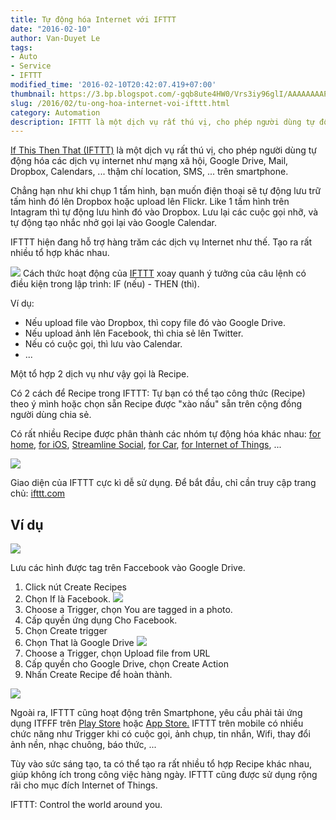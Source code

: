 ```yaml
---
title: Tự động hóa Internet với IFTTT
date: "2016-02-10"
author: Van-Duyet Le
tags:
- Auto
- Service
- IFTTT
modified_time: '2016-02-10T20:42:07.419+07:00'
thumbnail: https://3.bp.blogspot.com/-gqb8ute4HW0/Vrs3iy96glI/AAAAAAAAPZo/1wTJSjXqZyM/s1600/IFTTT.png
slug: /2016/02/tu-ong-hoa-internet-voi-ifttt.html
category: Automation
description: IFTTT là một dịch vụ rất thú vị, cho phép người dùng tự động hóa các dịch vụ internet như mạng xã hội, Google Drive, Mail, Dropbox, Calendars, ... thậm chí location, SMS, ... trên smartphone.
---
```


[If This Then That (IFTTT)](https://ifttt.com/) là một dịch vụ rất thú vị, cho phép người dùng tự động hóa các dịch vụ internet như mạng xã hội, Google Drive, Mail, Dropbox, Calendars, ... thậm chí location, SMS, ... trên smartphone.

Chẳng hạn như khi chụp 1 tấm hình, bạn muốn điện thoại sẽ tự động lưu trữ tấm hình đó lên Dropbox hoặc upload lên Flickr. Like 1 tấm hình trên Intagram thì tự động lưu hình đó vào Dropbox. Lưu lại các cuộc gọi nhỡ, và tự động tạo nhắc nhở gọi lại vào Google Calendar.

IFTTT hiện đang hỗ trợ hàng trăm các dịch vụ Internet như thế. Tạo ra rất nhiều tổ hợp khác nhau.

![](https://3.bp.blogspot.com/-gqb8ute4HW0/Vrs3iy96glI/AAAAAAAAPZo/1wTJSjXqZyM/s400/IFTTT.png)
Cách thức hoạt động của [IFTTT](https://ifttt.com/recipes) xoay quanh ý tưởng của câu lệnh có điều kiện trong lập trình: IF (nếu) - THEN (thì). 

Ví dụ:

- Nếu upload file vào Dropbox, thì copy file đó vào Google Drive. 
- Nếu upload ảnh lên Facebook, thì chia sẻ lên Twitter.
- Nếu có cuộc gọi, thì lưu vào Calendar.
- ...

Một tổ hợp 2 dịch vụ như vậy gọi là Recipe. 

Có 2 cách để Recipe trong IFTTT: Tự bạn có thể tạo công thức (Recipe) theo ý mình hoặc chọn sẵn Recipe được "xào nấu" sẵn trên cộng đồng người dùng chia sẻ.

Có rất nhiều Recipe được phân thành các nhóm tự động hóa khác nhau: [for home](https://ifttt.com/recipes/collections/167-recipes-for-the-home), [for iOS](https://ifttt.com/recipes/collections/42-recipes-for-ios), [Streamline Social](https://ifttt.com/recipes/collections/40-recipes-to-streamline-your-social-media), [for Car](https://ifttt.com/recipes/collections/161-recipes-for-your-car), [for Internet of Things](https://ifttt.com/recipes/collections/32-recipes-for-the-internet-of-things), ...

[![](https://3.bp.blogspot.com/-qdeV8trnF7Q/Vrs2TYDYzII/AAAAAAAAPZc/ohBTm2-PEZI/s1600/healthy_lifestyle_1024.png)](https://ifttt.com/recipes)

Giao diện của IFTTT cực kì dễ sử dụng. Để bắt đầu, chỉ cần truy cập trang chủ: [ifttt.com](http://ifttt.com/)

## Ví dụ


[![](https://2.bp.blogspot.com/-GO7JdubQh1A/Vrs4RHEg7jI/AAAAAAAAPZ0/dWGpVBAevh0/s640/Screenshot%2Bfrom%2B2016-02-10%2B20-15-40.png)](https://ifttt.com/recipes/54681-download-new-facebook-photos-you-re-tagged-in-to-a-google-drive-folder)

Lưu các hình được tag trên Faccebook vào Google Drive.

1. Click nút Create Recipes 
2. Chọn If là Facebook.
![](https://1.bp.blogspot.com/-jYO_EKW6L9U/Vrs6TiLlIXI/AAAAAAAAPaA/JZIUpZTt_JQ/s640/Screenshot%2Bfrom%2B2016-02-10%2B20-21-19.png)
3. Choose a Trigger, chọn You are tagged in a photo.
4. Cấp quyền ứng dụng Cho Facebook.
5. Chọn Create trigger
6. Chọn That là Google Drive ![](https://1.bp.blogspot.com/-aQh3of31G0Q/Vrs6dUDWwZI/AAAAAAAAPaI/AvQCbR2bBb8/s640/Screenshot%2Bfrom%2B2016-02-10%2B20-22-29.png)
7. Choose a Trigger, chọn Upload file from URL
8. Cấp quyền cho Google Drive, chọn Create Action
9. Nhấn Create Recipe để hoàn thành.   

![](https://1.bp.blogspot.com/-YTLCKFkdqGE/Vrs6tC2bWfI/AAAAAAAAPaQ/bPyW-1y2Eyc/s640/Screenshot%2Bfrom%2B2016-02-10%2B20-26-54.png)

Ngoài ra, IFTTT cũng hoạt động trên Smartphone, yêu cầu phải tải ứng dụng ITFFF trên [Play Store](https://play.google.com/store/apps/details?id=com.ifttt.ifttt) hoặc [App Store.](https://itunes.apple.com/us/app/if-by-ifttt/id660944635?mt=8) IFTTT trên mobile có nhiều chức năng như Trigger khi có cuộc gọi, ảnh chụp, tin nhắn, Wifi, thay đổi ảnh nền, nhạc chuông, báo thức, ...

Tùy vào sức sáng tạo, ta có thể tạo ra rất nhiều tổ hợp Recipe khác nhau, giúp không ích trong công việc hàng ngày. IFTTT cũng được sử dụng rộng rãi cho mục đích Internet of Things.

IFTTT: Control the world around you.
